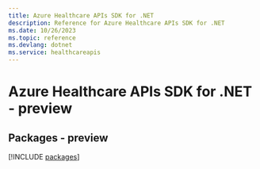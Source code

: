 ```yaml
---
title: Azure Healthcare APIs SDK for .NET
description: Reference for Azure Healthcare APIs SDK for .NET
ms.date: 10/26/2023
ms.topic: reference
ms.devlang: dotnet
ms.service: healthcareapis
---
```

# Azure Healthcare APIs SDK for .NET - preview
## Packages - preview
[!INCLUDE [packages](healthcare-apis-index.md)]